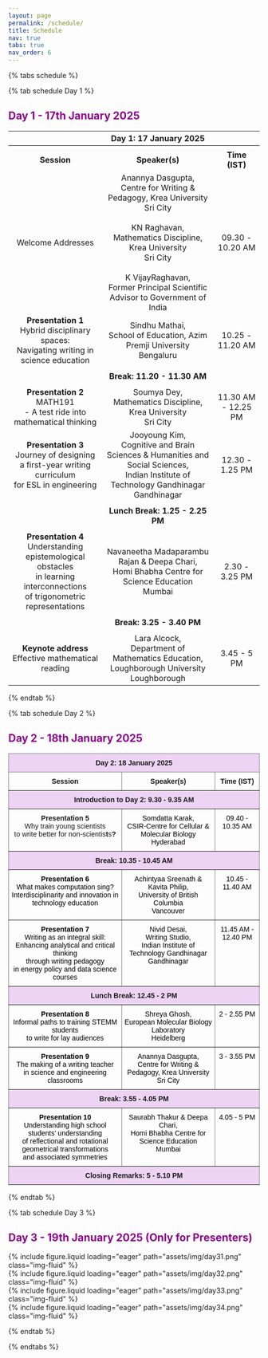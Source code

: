 ```yaml
---
layout: page
permalink: /schedule/
title: Schedule
nav: true
tabs: true
nav_order: 6
---
```


{% tabs schedule %}

{% tab schedule Day 1 %}

<h2 style="color:DarkMagenta;"><b>Day 1 - 17th January 2025</b></h2>

|                                                                                                                                      |                                                                                                                **Day 1: 17 January 2025**                                                                                                               |                     |
|:------------------------------------------------------------------------------------------------------------------------------------:|:-------------------------------------------------------------------------------------------------------------------------------------------------------------------------------------------------------------------------------------------------------:|:-------------------:|
|                                                                                                                                      |                                                                                                                                                                                                                                                         |                     |
|                                                              **Session**                                                             |                                                                                                                      **Speaker(s)**                                                                                                                     |    **Time (IST)**   |
|                                                           Welcome Addresses                                                          | Anannya Dasgupta,<br> Centre for Writing & Pedagogy, Krea University<br> Sri City<br><br> KN Raghavan,<br> Mathematics Discipline, Krea University<br> Sri City<br><br> K VijayRaghavan,<br> Former Principal Scientific Advisor to Government of India |   09.30 - 10.20 AM  |
|                    **Presentation 1**<br> Hybrid disciplinary spaces:<br> Navigating writing in science education                    |                                                                                       Sindhu Mathai,<br> School of Education, Azim Premji University<br> Bengaluru                                                                                      |   10.25 - 11.20 AM  |
|                                                                                                                                      |                                                                                                                                                                                                                                                         |                     |
|                                                                                                                                      |                                                                                                               **Break: 11.20 - 11.30 AM**                                                                                                               |                     |
|                                                                                                                                      |                                                                                                                                                                                                                                                         |                     |
|                              **Presentation 2**<br> MATH191<br> - A test ride into mathematical thinking                             |                                                                                           Soumya Dey,<br> Mathematics Discipline, Krea University<br> Sri City                                                                                          | 11.30 AM - 12.25 PM |
|               **Presentation 3**<br> Journey of designing<br> a first-year writing curriculum<br>for ESL in engineering              |                                                     Jooyoung Kim,<br> Cognitive and Brain Sciences & Humanities and Social Sciences,<br> Indian Institute of Technology Gandhinagar<br> Gandhinagar                                                     |   12.30 - 1.25 PM   |
|                                                                                                                                      |                                                                                                                                                                                                                                                         |                     |
|                                                                                                                                      |                                                                                                             **Lunch Break: 1.25 - 2.25 PM**                                                                                                             |                     |
|                                                                                                                                      |                                                                                                                                                                                                                                                         |                     |
| **Presentation 4**<br> Understanding epistemological obstacles<br> in learning interconnections<br> of trigonometric representations |                                                                           Navaneetha Madaparambu Rajan & Deepa Chari,<br> Homi Bhabha Centre for Science Education<br> Mumbai                                                                           |    2.30 - 3.25 PM   |
|                                                                                                                                      |                                                                                                                                                                                                                                                         |                     |
|                                                                                                                                      |                                                                                                                **Break: 3.25 - 3.40 PM**                                                                                                                |                     |
|                                                                                                                                      |                                                                                                                                                                                                                                                         |                     |
|                                        **Keynote address**<br> Effective mathematical reading                                        |                                                                              Lara Alcock,<br> Department of Mathematics Education, Loughborough University<br> Loughborough                                                                             |     3.45 - 5 PM     |

{% endtab %}

{% tab schedule Day 2 %}

<h2 style="color:DarkMagenta;"><b>Day 2 - 18th January 2025</b></h2>

<style type="text/css">
.tg  {border-collapse:collapse;border-spacing:0;}
.tg td{border-color:black;border-style:solid;border-width:1px;font-family:Arial, sans-serif;font-size:14px;
  overflow:hidden;padding:10px 5px;word-break:normal;}
.tg th{border-color:black;border-style:solid;border-width:1px;font-family:Arial, sans-serif;font-size:14px;
  font-weight:normal;overflow:hidden;padding:10px 5px;word-break:normal;}
.tg .tg-75zl{background-color:#edd4f4;border-color:inherit;font-weight:bold;text-align:center;vertical-align:top}
.tg .tg-c3ow{border-color:inherit;text-align:center;vertical-align:top}
.tg .tg-pbc0{background-color:#edd4f4;border-color:inherit;text-align:center;vertical-align:top}
</style>
<table class="tg"><thead>
  <tr>
    <th class="tg-75zl" colspan="3">Day 2: 18 January 2025</th>
  </tr></thead>
<tbody>
  <tr>
    <td class="tg-c3ow"><span style="font-weight:bold">Session</span></td>
    <td class="tg-c3ow"><span style="font-weight:bold">Speaker(s)</span></td>
    <td class="tg-c3ow"><span style="font-weight:bold">Time (IST)</span></td>
  </tr>
  <tr>
    <td class="tg-pbc0" colspan="3"><span style="font-weight:bold">Introduction to Day 2: 9.30 - 9.35 AM</span></td>
  </tr>
  <tr>
    <td class="tg-c3ow"><span style="font-weight:bold">Presentation 5</span><br>Why train young scientists <br>to write better for non-scientis<span style="font-weight:bold">t</span>s<span style="font-weight:bold">?</span></td>
    <td class="tg-c3ow"><span style="font-weight:300;font-style:normal;text-decoration:none;color:#000;background-color:transparent">Somdatta Karak,</span><br><span style="font-weight:300;font-style:normal;text-decoration:none;color:#000;background-color:transparent">CSIR-Centre for Cellular &amp; Molecular Biology </span><br><span style="font-weight:300;font-style:normal;text-decoration:none;color:#000;background-color:transparent">Hyderabad</span></td>
    <td class="tg-c3ow"><span style="font-weight:300;font-style:normal;text-decoration:none;color:#000;background-color:transparent">09.40 - 10.35 AM</span></td>
  </tr>
  <tr>
    <td class="tg-pbc0" colspan="3"><span style="font-weight:bold">Break: 10.35 - 10.45 AM</span></td>
  </tr>
  <tr>
    <td class="tg-c3ow"><span style="font-weight:700;font-style:normal;text-decoration:none;color:#000;background-color:transparent">Presentation 6</span><br><span style="font-weight:300;font-style:normal;text-decoration:none;color:#000;background-color:transparent">What makes computation sing?</span><br><span style="font-weight:300;font-style:normal;text-decoration:none;color:#000;background-color:transparent"> Interdisciplinarity and innovation in technology education</span></td>
    <td class="tg-c3ow"><span style="font-weight:300;font-style:normal;text-decoration:none;color:#000;background-color:transparent">Achintyaa Sreenath &amp; Kavita Philip,</span><br><span style="font-weight:300;font-style:normal;text-decoration:none;color:#000;background-color:transparent">University of British Columbia</span><br><span style="font-weight:300;font-style:normal;text-decoration:none;color:#000;background-color:transparent">Vancouver</span></td>
    <td class="tg-c3ow"><span style="font-weight:300;font-style:normal;text-decoration:none;color:#000;background-color:transparent">10.45 - 11.40 AM</span></td>
  </tr>
  <tr>
    <td class="tg-c3ow"><span style="font-weight:700;font-style:normal;text-decoration:none;color:#000;background-color:transparent">Presentation 7</span><br><span style="font-weight:300;font-style:normal;text-decoration:none;color:#000;background-color:transparent">Writing as an integral skill:</span><br><span style="font-weight:300;font-style:normal;text-decoration:none;color:#000;background-color:transparent">Enhancing analytical and critical thinking</span><br><span style="font-weight:300;font-style:normal;text-decoration:none;color:#000;background-color:transparent"> through writing pedagogy </span><br><span style="font-weight:300;font-style:normal;text-decoration:none;color:#000;background-color:transparent">in energy policy and data science courses</span></td>
    <td class="tg-c3ow"><span style="font-weight:300;font-style:normal;text-decoration:none;color:#000;background-color:transparent">Nivid Desai,</span><br><span style="font-weight:300;font-style:normal;text-decoration:none;color:#000;background-color:transparent">Writing Studio,</span><br><span style="font-weight:300;font-style:normal;text-decoration:none;color:#000;background-color:transparent">Indian Institute of Technology Gandhinagar</span><br><span style="font-weight:300;font-style:normal;text-decoration:none;color:#000;background-color:transparent">Gandhinagar</span></td>
    <td class="tg-c3ow"><span style="font-weight:300;font-style:normal;text-decoration:none;color:#000;background-color:transparent">11.45 AM - 12.40 PM</span></td>
  </tr>
  <tr>
    <td class="tg-pbc0" colspan="3"><span style="font-weight:bold">Lunch Break: 12.45 - 2 PM</span></td>
  </tr>
  <tr>
    <td class="tg-c3ow"><span style="font-weight:700;font-style:normal;text-decoration:none;color:#000;background-color:transparent">Presentation 8</span><br><span style="font-weight:300;font-style:normal;text-decoration:none;color:#000;background-color:transparent">Informal paths to training STEMM students </span><br><span style="font-weight:300;font-style:normal;text-decoration:none;color:#000;background-color:transparent">to write for lay audiences</span></td>
    <td class="tg-c3ow"><span style="font-weight:300;font-style:normal;text-decoration:none;color:#000;background-color:transparent">Shreya Ghosh,</span><br><span style="font-weight:300;font-style:normal;text-decoration:none;color:#000;background-color:transparent">European Molecular Biology Laboratory </span><br><span style="font-weight:300;font-style:normal;text-decoration:none;color:#000;background-color:transparent">Heidelberg</span></td>
    <td class="tg-c3ow"><span style="font-weight:300;font-style:normal;text-decoration:none;color:#000;background-color:transparent">2 - 2.55 PM</span></td>
  </tr>
  <tr>
    <td class="tg-c3ow"><span style="font-weight:700;font-style:normal;text-decoration:none;color:#000;background-color:transparent">Presentation 9</span><br><span style="font-weight:300;font-style:normal;text-decoration:none;color:#000;background-color:transparent">The making of a writing teacher </span><br><span style="font-weight:300;font-style:normal;text-decoration:none;color:#000;background-color:transparent">in science and engineering classrooms</span></td>
    <td class="tg-c3ow"><span style="font-weight:300;font-style:normal;text-decoration:none;color:#000;background-color:transparent">Anannya Dasgupta,</span><br><span style="font-weight:300;font-style:normal;text-decoration:none;color:#000;background-color:transparent">Centre for Writing &amp; Pedagogy, Krea University</span><br><span style="font-weight:300;font-style:normal;text-decoration:none;color:#000;background-color:transparent">Sri City</span></td>
    <td class="tg-c3ow"><span style="font-weight:300;font-style:normal;text-decoration:none;color:#000;background-color:transparent">3 - 3.55 PM</span></td>
  </tr>
  <tr>
    <td class="tg-pbc0" colspan="3"><span style="font-weight:bold">Break: 3.55 - 4.05 PM</span></td>
  </tr>
  <tr>
    <td class="tg-c3ow"><span style="font-weight:700;font-style:normal;text-decoration:none;color:#000;background-color:transparent">Presentation 10</span><br><span style="font-weight:300;font-style:normal;text-decoration:none;color:#000;background-color:transparent">Understanding high school students’ understanding </span><br><span style="font-weight:300;font-style:normal;text-decoration:none;color:#000;background-color:transparent">of reflectional and rotational geometrical transformations </span><br><span style="font-weight:300;font-style:normal;text-decoration:none;color:#000;background-color:transparent">and associated symmetries</span></td>
    <td class="tg-c3ow"><span style="font-weight:300;font-style:normal;text-decoration:none;color:#000;background-color:transparent">Saurabh Thakur &amp; Deepa Chari,</span><br><span style="font-weight:300;font-style:normal;text-decoration:none;color:#000;background-color:transparent">Homi Bhabha Centre for Science Education</span><br><span style="font-weight:300;font-style:normal;text-decoration:none;color:#000;background-color:transparent">Mumbai</span></td>
    <td class="tg-c3ow"><span style="font-weight:300;font-style:normal;text-decoration:none;color:#000;background-color:transparent">4.05 - 5 PM</span></td>
  </tr>
  <tr>
    <td class="tg-pbc0" colspan="3"><span style="font-weight:bold">Closing Remarks: 5 - 5.10 PM</span></td>
  </tr>
</tbody></table>

{% endtab %}

{% tab schedule Day 3 %}

<h2 style="color:DarkMagenta;"><b>Day 3 - 19th January 2025 (Only for Presenters)</b></h2>

<div class="row mt-3">
    <div class="col-sm mt-3 mt-md-0">
        {% include figure.liquid loading="eager" path="assets/img/day31.png" class="img-fluid" %}
    </div>
</div>

<div class="row mt-3">
    <div class="col-sm mt-3 mt-md-0">
        {% include figure.liquid loading="eager" path="assets/img/day32.png" class="img-fluid" %}
    </div>
</div>

<div class="row mt-3">
    <div class="col-sm mt-3 mt-md-0">
        {% include figure.liquid loading="eager" path="assets/img/day33.png" class="img-fluid" %}
    </div>
</div>

<div class="row mt-3">
    <div class="col-sm mt-3 mt-md-0">
        {% include figure.liquid loading="eager" path="assets/img/day34.png" class="img-fluid" %}
    </div>
</div>

{% endtab %}

{% endtabs %}
